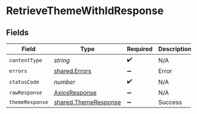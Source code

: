 # RetrieveThemeWithIdResponse


## Fields

| Field                                                        | Type                                                         | Required                                                     | Description                                                  |
| ------------------------------------------------------------ | ------------------------------------------------------------ | ------------------------------------------------------------ | ------------------------------------------------------------ |
| `contentType`                                                | *string*                                                     | :heavy_check_mark:                                           | N/A                                                          |
| `errors`                                                     | [shared.Errors](../../models/shared/errors.md)               | :heavy_minus_sign:                                           | Error                                                        |
| `statusCode`                                                 | *number*                                                     | :heavy_check_mark:                                           | N/A                                                          |
| `rawResponse`                                                | [AxiosResponse](https://axios-http.com/docs/res_schema)      | :heavy_minus_sign:                                           | N/A                                                          |
| `themeResponse`                                              | [shared.ThemeResponse](../../models/shared/themeresponse.md) | :heavy_minus_sign:                                           | Success                                                      |